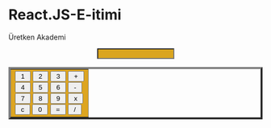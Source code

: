 # React.JS-E-itimi
Üretken Akademi
<CENTER>
    <FORM NAME="Calc">
    <TABLE BORDER="4">
    <TR>
    <INPUT NAME="Input" Size="16" style="background-color: #DAA520"></font>
    <br>
    </TD>
    </TR>
    <TR>
    <TD bgcolor="#DDA520">
    <INPUT TYPE="button" NAME="one" VALUE=" 1 " OnClick="Calc.Input.value += '1'">
    <INPUT TYPE="button" NAME="two" VALUE=" 2 " OnCLick="Calc.Input.value += '2'">
    <INPUT TYPE="button" NAME="three" VALUE=" 3 " OnClick="Calc.Input.value += '3'">
    <INPUT TYPE="button" NAME="plus" VALUE=" + " OnClick="Calc.Input.value += ' + '">
    <br>
    <INPUT TYPE="button" NAME="four" VALUE=" 4 " OnClick="Calc.Input.value += '4'">
    <INPUT TYPE="button" NAME="five" VALUE=" 5 " OnCLick="Calc.Input.value += '5'">
    <INPUT TYPE="button" NAME="six" VALUE=" 6 " OnClick="Calc.Input.value += '6'">
    <INPUT TYPE="button" NAME="minus" VALUE=" - " OnClick="Calc.Input.value += ' - '">
    <br>
    <INPUT TYPE="button" NAME="seven" VALUE=" 7 " OnClick="Calc.Input.value += '7'">
    <INPUT TYPE="button" NAME="eight" VALUE=" 8 " OnCLick="Calc.Input.value += '8'">
    <INPUT TYPE="button" NAME="nine" VALUE=" 9 " OnClick="Calc.Input.value += '9'">
    <INPUT TYPE="button" NAME="times" VALUE=" x " OnClick="Calc.Input.value += ' * '">
    <br>
    <INPUT TYPE="button" NAME="clear" VALUE=" c " OnClick="Calc.Input.value = '">
    <INPUT TYPE="button" NAME="zero" VALUE=" 0 " OnClick="Calc.Input.value += '0'">
    <INPUT TYPE="button" NAME="DoIt" VALUE=" = " OnClick="Calc.Input.value = eval(Calc.Input.value)">
    <INPUT TYPE="button" NAME="div" VALUE=" / " OnClick="Calc.Input.value += ' / '">
    <br>
    </TD>
    </TR>
    </TABLE>
    </FORM>
    </CENTER>
